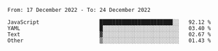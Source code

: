 <!--START_SECTION:waka-->

```text
From: 17 December 2022 - To: 24 December 2022

JavaScript                   ███████████████████████░░   92.12 %
YAML                         █░░░░░░░░░░░░░░░░░░░░░░░░   03.40 %
Text                         ▓░░░░░░░░░░░░░░░░░░░░░░░░   02.67 %
Other                        ▒░░░░░░░░░░░░░░░░░░░░░░░░   01.43 %
```

<!--END_SECTION:waka-->
